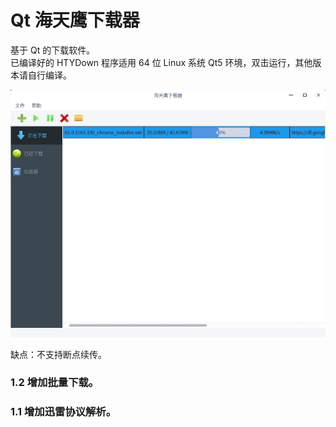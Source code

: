 # Qt 海天鹰下载器
基于 Qt 的下载软件。  
已编译好的 HTYDown 程序适用 64 位 Linux 系统 Qt5 环境，双击运行，其他版本请自行编译。  

![alt](preview.jpg)  

缺点：不支持断点续传。

### 1.2 增加批量下载。
### 1.1 增加迅雷协议解析。